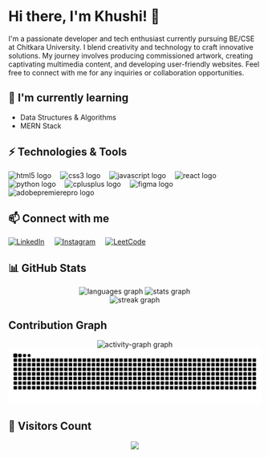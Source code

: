 # Hi there, I'm Khushi! 👋

<p align="left">I'm a passionate developer and tech enthusiast currently pursuing BE/CSE at Chitkara University. I blend creativity and technology to craft innovative solutions. My journey involves producing commissioned artwork, creating captivating multimedia content, and developing user-friendly websites. Feel free to connect with me for any inquiries or collaboration opportunities.</p>

## 🌱 I'm currently learning

- Data Structures & Algorithms
- MERN Stack

## ⚡ Technologies & Tools

<div align="left">
  <img src="https://cdn.simpleicons.org/html5/E34F26" height="40" alt="html5 logo" />
  <img width="10" />
  <img src="https://cdn.jsdelivr.net/gh/devicons/devicon/icons/css3/css3-original.svg" height="40" alt="css3 logo" />
  <img width="10" />
  <img src="https://cdn.jsdelivr.net/gh/devicons/devicon/icons/javascript/javascript-plain.svg" height="40" alt="javascript logo" />
  <img width="10" />
  <img src="https://cdn.jsdelivr.net/gh/devicons/devicon/icons/react/react-original.svg" height="40" alt="react logo" />
  <img width="10" />
  <img src="https://cdn.jsdelivr.net/gh/devicons/devicon/icons/python/python-original.svg" height="40" alt="python logo" />
  <img width="10" />
  <img src="https://cdn.jsdelivr.net/gh/devicons/devicon/icons/cplusplus/cplusplus-original.svg" height="40" alt="cplusplus logo" />
  <img width="10" />
  <img src="https://cdn.jsdelivr.net/gh/devicons/devicon/icons/figma/figma-original.svg" height="40" alt="figma logo" />
  <img width="12" />
  <img src="https://cdn.simpleicons.org/adobepremierepro/9999FF" height="40" alt="adobepremierepro logo" />
</div>

## 📫 Connect with me

<p align="left">
  <a href="https://linkedin.com/in/your-profile"><img src="https://raw.githubusercontent.com/rahuldkjain/github-profile-readme-generator/master/src/images/icons/Social/linked-in-alt.svg" alt="LinkedIn" height="30" /></a>
  <img width="12" />
  <a href="https://instagram.com/your-instagram"><img src="https://raw.githubusercontent.com/rahuldkjain/github-profile-readme-generator/master/src/images/icons/Social/instagram.svg" alt="Instagram" height="30" /></a>
  <img width="12" />
  <a href="https://www.leetcode.com/your-leetcode"><img src="https://raw.githubusercontent.com/rahuldkjain/github-profile-readme-generator/master/src/images/icons/Social/leet-code.svg" alt="LeetCode" height="30" /></a>
</p>

## 📊 GitHub Stats

<div align="center">
  <img src="https://github-readme-stats.vercel.app/api/top-langs?username=Khushi-51&locale=en&hide_title=false&layout=compact&card_width=320&langs_count=5&theme=github_dark&hide_border=true" height="150" alt="languages graph" />
  <img src="https://github-readme-stats.vercel.app/api?username=Khushi-51&hide_title=false&hide_rank=false&show_icons=true&include_all_commits=true&count_private=true&disable_animations=false&theme=github_dark&locale=en&hide_border=true" height="150" alt="stats graph" />
</div>

<div align="center">
  <img src="https://streak-stats.demolab.com?user=Khushi-51&locale=en&mode=weekly&theme=github_dark&hide_border=true&border_radius=5" height="150" alt="streak graph" />
</div>

##  Contribution Graph

<div align="center">
  <img src="https://github-readme-activity-graph.vercel.app/graph?username=Khushi-51&radius=16&theme=material-palenight&area=true&order=5&hide_border=true" height="300" alt="activity-graph graph"  />
</div>

<img src="https://raw.githubusercontent.com/Khushi-51/Khushi-51/output/snake.svg" alt="Snake animation" />


## 👥 Visitors Count
<div align="center">

<img src="https://profile-counter.glitch.me/Khushi-51/count.svg" />
</div>